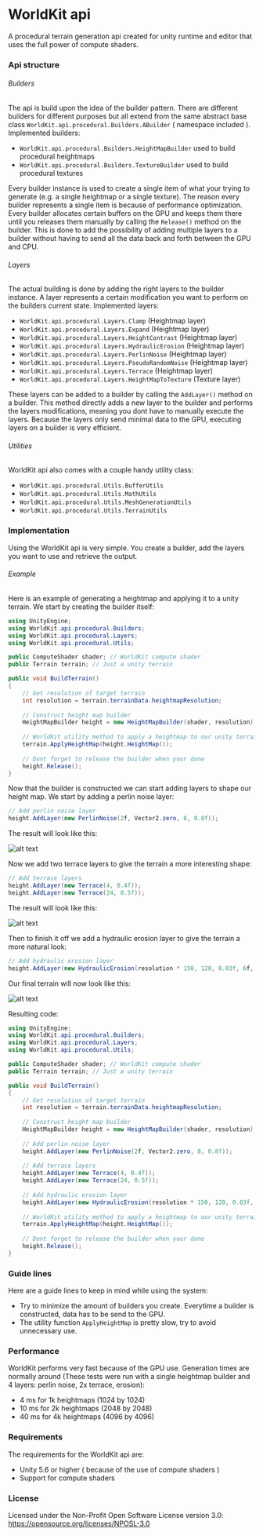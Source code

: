# WorldKit api
A procedural terrain generation api created for unity runtime and editor that uses the full power of compute shaders.

### Api structure

###### Builders
The api is build upon the idea of the builder pattern.
There are different builders for different purposes but all extend from the same abstract base class `WorldKit.api.procedural.Builders.ABuilder` ( namespace included ).
Implemented builders:

- `WorldKit.api.procedural.Builders.HeightMapBuilder` used to build procedural heightmaps
- `WorldKit.api.procedural.Builders.TextureBuilder` used to build procedural textures

Every builder instance is used to create a single item of what your trying to generate (e.g. a single heightmap or a single texture).
The reason every builder represents a single item is because of performance optimization.
Every builder allocates certain buffers on the GPU and keeps them there until you releases them manually by calling the `Release()` method on the builder.
This is done to add the possibility of adding multiple layers to a builder without having to send all the data back and forth between the GPU and CPU.

###### Layers
The actual building is done by adding the right layers to the builder instance.
A layer represents a certain modification you want to perform on the builders current state.
Implemented layers:

- `WorldKit.api.procedural.Layers.Clamp` (Heightmap layer)
- `WorldKit.api.procedural.Layers.Expand` (Heightmap layer)
- `WorldKit.api.procedural.Layers.HeightContrast` (Heightmap layer)
- `WorldKit.api.procedural.Layers.HydraulicErosion` (Heightmap layer)
- `WorldKit.api.procedural.Layers.PerlinNoise` (Heightmap layer)
- `WorldKit.api.procedural.Layers.PseudoRandomNoise` (Heightmap layer)
- `WorldKit.api.procedural.Layers.Terrace` (Heightmap layer)
- `WorldKit.api.procedural.Layers.HeightMapToTexture` (Texture layer)

These layers can be added to a builder by calling the `AddLayer()` method on a builder.
This method directly adds a new layer to the builder and performs the layers modifications, meaning you dont have to manually execute the layers.
Because the layers only send minimal data to the GPU, executing layers on a builder is very efficient.

###### Utilities
WorldKit api also comes with a couple handy utility class:

- `WorldKit.api.procedural.Utils.BufferUtils`
- `WorldKit.api.procedural.Utils.MathUtils`
- `WorldKit.api.procedural.Utils.MeshGenerationUtils`
- `WorldKit.api.procedural.Utils.TerrainUtils`

### Implementation
Using the WorldKit api is very simple. You create a builder, add the layers you want to use and retrieve the output.

###### Example
Here is an example of generating a heightmap and applying it to a unity terrain.
We start by creating the builder itself:
```c#
using UnityEngine;
using WorldKit.api.procedural.Builders;
using WorldKit.api.procedural.Layers;
using WorldKit.api.procedural.Utils;

public ComputeShader shader; // WorldKit compute shader
public Terrain terrain; // Just a unity terrain

public void BuildTerrain()
{
    // Get resolution of target terrain
    int resolution = terrain.terrainData.heightmapResolution;
    
    // Construct height map builder
    HeightMapBuilder height = new HeightMapBuilder(shader, resolution);
    
    // WorldKit utility method to apply a heightmap to our unity terrain
    terrain.ApplyHeightMap(height.HeightMap());
    
    // Dont forget to release the builder when your done
    height.Release();
}
```

Now that the builder is constructed we can start adding layers to shape our height map.
We start by adding a perlin noise layer:

```c#
// Add perlin noise layer
height.AddLayer(new PerlinNoise(2f, Vector2.zero, 8, 0.8f));
```

The result will look like this:

![alt text](https://i.ibb.co/rbdKbHZ/Perlin-Noise.jpg)

Now we add two terrace layers to give the terrain a more interesting shape:

```c#
// Add terrace layers
height.AddLayer(new Terrace(4, 0.4f));
height.AddLayer(new Terrace(24, 0.5f));
```

The result will look like this:

![alt text](https://i.ibb.co/f985wV4/Webp-net-compress-image.jpg)

Then to finish it off we add a hydraulic erosion layer to give the terrain a more natural look:

```c#
// Add hydraulic erosion layer
height.AddLayer(new HydraulicErosion(resolution * 150, 120, 0.03f, 6f, 0f, 0.3f, 0.02f, 0.3f));
```

Our final terrain will now look like this:

![alt text](https://i.ibb.co/FwK3ddZ/Erosion.jpg)

Resulting code:
```c#
using UnityEngine;
using WorldKit.api.procedural.Builders;
using WorldKit.api.procedural.Layers;
using WorldKit.api.procedural.Utils;

public ComputeShader shader; // WorldKit compute shader
public Terrain terrain; // Just a unity terrain

public void BuildTerrain()
{
    // Get resolution of target terrain
    int resolution = terrain.terrainData.heightmapResolution;
    
    // Construct height map builder
    HeightMapBuilder height = new HeightMapBuilder(shader, resolution);
    
    // Add perlin noise layer
    height.AddLayer(new PerlinNoise(2f, Vector2.zero, 8, 0.8f));
    
    // Add terrace layers
    height.AddLayer(new Terrace(4, 0.4f));
    height.AddLayer(new Terrace(24, 0.5f));
    
    // Add hydraulic erosion layer
    height.AddLayer(new HydraulicErosion(resolution * 150, 120, 0.03f, 6f, 0f, 0.3f, 0.02f, 0.3f));
    
    // WorldKit utility method to apply a heightmap to our unity terrain
    terrain.ApplyHeightMap(height.HeightMap());
    
    // Dont forget to release the builder when your done
    height.Release();
}
```

### Guide lines
Here are a guide lines to keep in mind while using the system:

- Try to minimize the amount of builders you create. Everytime a builder is constructed, data has to be send to the GPU.
- The utility function `ApplyHeightMap` is pretty slow, try to avoid unnecessary use.

### Performance
WorldKit performs very fast because of the GPU use. Generation times are normally around (These tests were run with a single heightmap builder and 4 layers: perlin noise, 2x terrace, erosion):

- 4 ms for 1k heightmaps (1024 by 1024)
- 10 ms for 2k heightmaps (2048 by 2048)
- 40 ms for 4k heightmaps (4096 by 4096)

### Requirements
The requirements for the WorldKit api are:

- Unity 5.6 or higher ( because of the use of compute shaders )
- Support for compute shaders

### License
Licensed under the Non-Profit Open Software License version 3.0:
https://opensource.org/licenses/NPOSL-3.0
